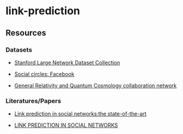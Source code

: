 # link-prediction
## Resources
### Datasets

* [Stanford Large Network Dataset Collection][link]

[link]: http://snap.stanford.edu/data/

 * [Social circles: Facebook][link]

[link]: http://snap.stanford.edu/data/ego-Facebook.html

 * [General Relativity and Quantum Cosmology collaboration network][link]

[link]: http://snap.stanford.edu/data/ca-GrQc.html

### Literatures/Papers
* [Link prediction in social networks:the state-of-the-art][link]

[link]: https://link.springer.com/content/pdf/10.1007%2Fs11432-014-5237-y.pdf

* [LINK PREDICTION IN SOCIAL NETWORKS][link]

[link]: http://www.leonidzhukov.net/hse/2016/networks/papers/SNDA11.pdf
